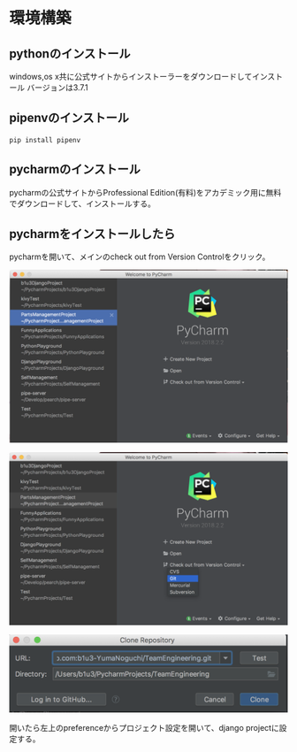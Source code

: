# 環境構築



## pythonのインストール

windows,os x共に公式サイトからインストーラーをダウンロードしてインストール
バージョンは3.7.1

## pipenvのインストール

```
pip install pipenv
``` 

## pycharmのインストール

pycharmの公式サイトからProfessional Edition(有料)をアカデミック用に無料でダウンロードして、インストールする。

## pycharmをインストールしたら

pycharmを開いて、メインのcheck out from Version Controlをクリック。

![img](./img/main_menu.png)

![img](./img/main_git.png)

![img](./img/main_url.png)

開いたら左上のpreferenceからプロジェクト設定を開いて、django projectに設定する。
